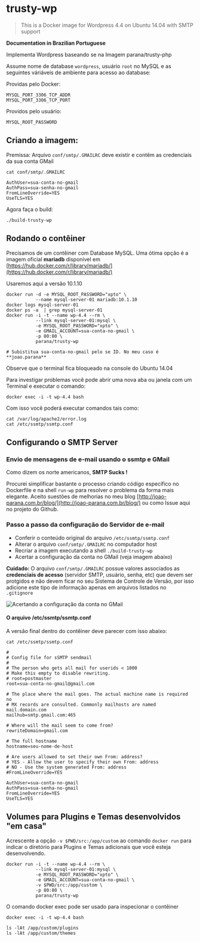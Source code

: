 # trusty-wp

> This is a Docker image for Wordpress 4.4 on Ubuntu 14.04 with SMTP support

**Documentation in Brazilian Portuguese**

Implementa Wordpress baseando se na Imagem parana/trusty-php

Assume nome de database `wordpress`, usuário `root` no MySQL 
e as seguintes váriáveis de ambiente para acesso ao database:

Providas pelo Docker:

    MYSQL_PORT_3306_TCP_ADDR
    MYSQL_PORT_3306_TCP_PORT

Providos pelo usuário:

    MYSQL_ROOT_PASSWORD

## Criando a imagem:

Premissa: Arquivo `conf/smtp/.GMAILRC` deve existir e contêm as credenciais da sua conta GMail

    cat conf/smtp/.GMAILRC

    AuthUser=sua-conta-no-gmail
    AuthPass=sua-senha-no-gmail
    FromLineOverride=YES
    UseTLS=YES

Agora faça o build:

    ./build-trusty-wp

## Rodando o contêiner

Precisamos de um contêiner com Database MySQL. Uma ótima opção
é a imagem oficial **mariadb** disponível em 
[https://hub.docker.com/r/library/mariadb/](https://hub.docker.com/r/library/mariadb/)

Usaremos aqui a versão 10.1.10

    docker run -d -e MYSQL_ROOT_PASSWORD="xpto" \
               --name mysql-server-01 mariadb:10.1.10
    docker logs mysql-server-01
    docker ps -a  | grep mysql-server-01
    docker run -i -t --name wp-4.4 --rm \
               --link mysql-server-01:mysql \
               -e MYSQL_ROOT_PASSWORD="xpto" \
               -e GMAIL_ACCOUNT=sua-conta-no-gmail \
               -p 80:80 \
               parana/trusty-wp

    # Subistitua sua-conta-no-gmail pelo se ID. No meu caso é **joao.parana**

Observe que o terminal fica bloqueado na console do Ubuntu 14.04

Para investigar problemas você pode abrir uma nova aba ou janela com um 
Terminal e executar o comando:

    docker exec -i -t wp-4.4 bash  

Com isso você poderá executar comandos tais como:

    cat /var/log/apache2/error.log
    cat /etc/ssmtp/ssmtp.conf

## Configurando o SMTP Server 

### Envio de mensagens de e-mail usando o **ssmtp** e GMail

Como dizem os norte americanos, **SMTP Sucks !** 

Procurei simplificar bastante o processo criando código específico 
no Dockerfile e na shell `run-wp` para resolver o problema da forma 
mais elegante. Aceito suestões de melhorias no meu blog
[http://joao-parana.com.br/blog/](http://joao-parana.com.br/blog/) 
ou como Issue aqui no projeto do Github.

### Passo a passo da configuração do Servidor de e-mail

* Conferir o conteúdo original do arquivo `/etc/ssmtp/ssmtp.conf`
* Alterar o arquivo `conf/smtp/.GMAILRC` no computador host
* Recriar a imagem executando a shell `./build-trusty-wp`
* Acertar a configuração da conta no GMail (veja imagem abaixo)

**Cuidado:** O arquivo `conf/smtp/.GMAILRC` possue valores associados as 
**credenciais de acesso** (servidor SMTP, usuário, senha, etc) que devem 
ser protgidos e não devem ficar no seu Sistema de Controle de Versão, 
por isso adicione este tipo de informação apenas em arquivos listados 
no `.gitignore`

![Acertando a configuração da conta no GMail](https://raw.githubusercontent.com/joao-parana/trusty-wp/master/docs/images/gmail_login_e_segurança.png)

#### O arquivo /etc/ssmtp/ssmtp.conf

A versão final dentro do contêiner deve parecer com isso abaixo:

    cat /etc/ssmtp/ssmtp.conf

    #
    # Config file for sSMTP sendmail
    #
    # The person who gets all mail for userids < 1000
    # Make this empty to disable rewriting.
    # root=postmaster
    root=sua-conta-no-gmail@gmail.com

    # The place where the mail goes. The actual machine name is required no 
    # MX records are consulted. Commonly mailhosts are named mail.domain.com
    mailhub=smtp.gmail.com:465

    # Where will the mail seem to come from?
    rewriteDomain=gmail.com

    # The full hostname
    hostname=seu-nome-de-host

    # Are users allowed to set their own From: address?
    # YES - Allow the user to specify their own From: address
    # NO - Use the system generated From: address
    #FromLineOverride=YES

    AuthUser=sua-conta-no-gmail
    AuthPass=sua-senha-no-gmail
    FromLineOverride=YES
    UseTLS=YES


## Volumes para Plugins e Temas **desenvolvidos "em casa"**

Acrescente a opção `-v $PWD/src:/app/custom` ao comando `docker run` para 
indicar o diretório para Plugins e Temas adicionais que você esteja 
desenvolvendo.

    docker run -i -t --name wp-4.4 --rm \
               --link mysql-server-01:mysql \
               -e MYSQL_ROOT_PASSWORD="xpto" \
               -e GMAIL_ACCOUNT=sua-conta-no-gmail \
               -v $PWD/src:/app/custom \ 
               -p 80:80 \
               parana/trusty-wp

O comando docker exec pode ser usado para inspecionar o contêiner

    docker exec -i -t wp-4.4 bash
    
    ls -lAt /app/custom/plugins
    ls -lAt /app/custom/themes
